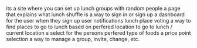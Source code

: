 its a site where you can set up lunch groups with random people 
a page that explains what lunch shuffle is
a way to sign in or sign up 
a dashboard for the user when they sign up
user notifications 
lunch place voting 
a way to find places to go to lunch based on perfered location to go to lunch / current location 
a select for the persons perfered type of foods
a price point selection 
a way to manage a group, invite, change, etc. 